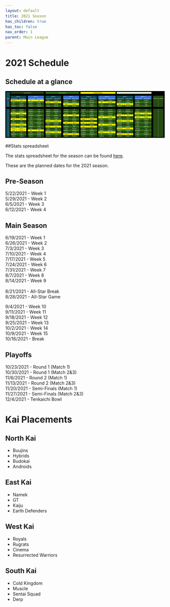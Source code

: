 ```yaml
---
layout: default
title: 2021 Season
has_children: true
has_toc: false
nav_order: 1
parent: Main League
---
```


# 2021 Schedule 


## Schedule at a glance

[![](./images/schedule.png) ](./images/schedule.png)


##Stats spreadsheet

The stats spreadsheet for the season can be found [here](./stats.md).

These are the planned dates for the 2021 season. 

## Pre-Season
5/22/2021 - Week 1<br />
5/29/2021 - Week 2<br />
6/5/2021 - Week 3<br />
6/12/2021 - Week 4<br />

## Main Season
6/19/2021 - Week 1<br />
6/26/2021 - Week 2<br />
7/3/2021 - Week 3<br />
7/10/2021 - Week 4<br />
7/17/2021 - Week 5<br />
7/24/2021 - Week 6<br />
7/31/2021 - Week 7<br />
8/7/2021 - Week 8<br />
8/14/2021 - Week 9<br />
<br />
8/21/2021 - All-Star Break<br />
8/28/2021 - All-Star Game<br />

9/4/2021 - Week 10<br />
9/11/2021 - Week 11<br />
9/18/2021 - Week 12<br />
9/25/2021 - Week 13<br />
10/2/2021 - Week 14<br />
10/9/2021 - Week 15<br />
10/16/2021 - Break<br />

## Playoffs

10/23/2021 - Round 1 (Match 1)<br />
10/30/2021 - Round 1 (Match 2&3)<br />
11/6/2021 - Round 2 (Match 1)<br />
11/13/2021 - Round 2 (Match 2&3)<br />
11/20/2021 - Semi-Finals (Match 1)<br />
11/27/2021 - Semi-Finals (Match 2&3)<br />
12/4/2021 - Tenkaichi Bowl<br />


# Kai Placements

## North Kai 
* Buujins
* Hybrids
* Budokai
* Androids

## East Kai
* Namek
* GT
* Kaiju
* Earth Defenders

## West Kai
* Royals
* Rugrats
* Cinema
* Resurrected Warriors

## South Kai
* Cold Kingdom
* Muscle
* Sentai Squad
* Derp
